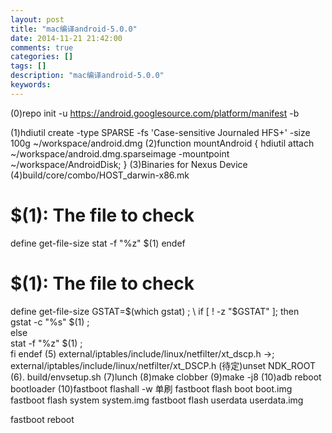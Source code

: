 ```yaml
---
layout: post
title: "mac编译android-5.0.0"
date: 2014-11-21 21:42:00 
comments: true
categories: []
tags: []
description: "mac编译android-5.0.0"
keywords: 
---
```



 (0)repo init -u https://android.googlesource.com/platform/manifest -b 

 (1)hdiutil create -type SPARSE -fs 'Case-sensitive Journaled HFS+' -size 100g ~/workspace/android.dmg
 (2)function mountAndroid { hdiutil attach ~/workspace/android.dmg.sparseimage -mountpoint ~/workspace/AndroidDisk; }
 (3)Binaries for Nexus Device
 (4)build/core/combo/HOST_darwin-x86.mk
# $(1): The file to check
define get-file-size
stat -f "%z" $(1)
endef


# $(1): The file to check
define get-file-size
GSTAT=$(which gstat) ; \
if [ ! -z "$GSTAT" ]; then \
gstat -c "%s" $(1) ; \
else \
stat -f "%z" $(1) ; \
fi
endef
 (5) external/iptables/include/linux/netfilter/xt_dscp.h ->; external/iptables/include/linux/netfilter/xt_DSCP.h
 (待定)unset NDK_ROOT
 (6). build/envsetup.sh
 (7)lunch
 (8)make clobber
 (9)make -j8
 (10)adb reboot bootloader
 (10)fastboot flashall -w
 单刷
fastboot flash boot boot.img
fastboot flash system system.img
fastboot flash userdata userdata.img

 fastboot reboot


